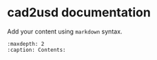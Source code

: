 # cad2usd documentation


Add your content using `markdown` syntax.

```{toctree}
:maxdepth: 2
:caption: Contents:
```
